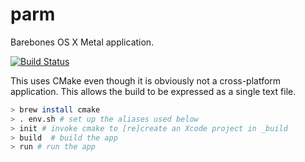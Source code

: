 parm
====

Barebones OS X Metal application.

[![Build Status](https://travis-ci.org/prideout/parm.png?branch=master)](https://travis-ci.org/prideout/parm)

This uses CMake even though it is obviously not a cross-platform application.  This allows the build to be expressed as a single text file.

```bash
> brew install cmake
> . env.sh # set up the aliases used below
> init # invoke cmake to [re]create an Xcode project in _build
> build  # build the app
> run # run the app
```
